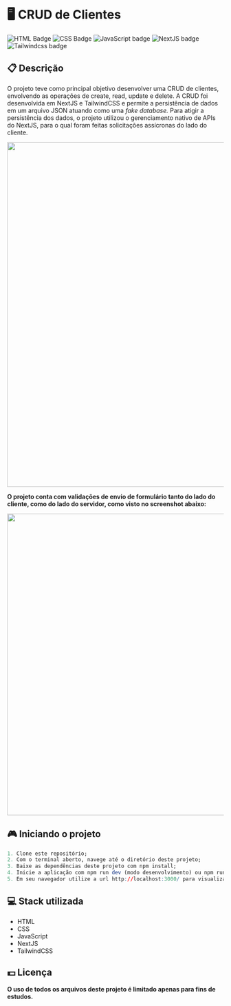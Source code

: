 # 🖥️ CRUD de Clientes

![HTML Badge](https://img.shields.io/badge/html5-%23E34F26.svg?style=for-the-badge&logo=html5&logoColor=white)
![CSS Badge](https://img.shields.io/badge/css3-%231572B6.svg?style=for-the-badge&logo=css3&logoColor=white)
![JavaScript badge](https://img.shields.io/badge/javascript-%23323330.svg?style=for-the-badge&logo=javascript&logoColor=%23F7DF1E)
![NextJS badge](https://img.shields.io/badge/Next-black?style=for-the-badge&logo=next.js&logoColor=white)
![Tailwindcss badge](https://img.shields.io/badge/tailwindcss-%2338B2AC.svg?style=for-the-badge&logo=tailwind-css&logoColor=white)

## 📋 Descrição

O projeto teve como principal objetivo desenvolver uma CRUD de clientes, envolvendo as operações de create, read, update e delete.
A CRUD foi desenvolvida em NextJS e TailwindCSS e permite a persistência de dados em um arquivo JSON atuando como uma _fake database._ Para atigir a persistência dos dados, o projeto utilizou o gerenciamento nativo de APIs do NextJS, para o qual foram feitas solicitações assícronas do lado do cliente.

<center>
   <img style="m" width="800px" src="https://user-images.githubusercontent.com/105606295/213928229-eb245c2f-00db-4300-b9af-816fca2904c3.png">
</center>

**O projeto conta com validações de envio de formulário tanto do lado do cliente, como do lado do servidor, como visto no screenshot abaixo:**

<center>
    <img
        width="700px"
        src="https://user-images.githubusercontent.com/105606295/214349812-7e702a4b-da0d-460b-88e5-7010215da051.png"
    />
</center>

## 🎮 Iniciando o projeto

```r
1. Clone este repositório;
2. Com o terminal aberto, navege até o diretório deste projeto;
3. Baixe as dependências deste projeto com npm install;
4. Inicie a aplicação com npm run dev (modo desenvolvimento) ou npm run build (modo produção) seguido de npm start;
5. Em seu navegador utilize a url http://localhost:3000/ para visualizar o projeto.
```

## 💻 Stack utilizada

-   HTML
-   CSS
-   JavaScript
-   NextJS
-   TailwindCSS

## 💵 Licença

**O uso de todos os arquivos deste projeto é limitado apenas para fins de estudos.**
